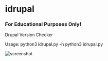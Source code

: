 # idrupal
### For Educational Purposes Only!
Drupal Version Checker


Usage:
python3 idrupal.py -h
python3 idrupal.py <target>

![screenshot](https://user-images.githubusercontent.com/36481374/39340292-535d0d0a-499b-11e8-984e-7937210d0668.PNG)





